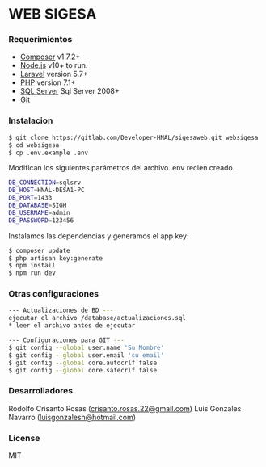 # WEB SIGESA

### Requerimientos

* [Composer](https://getcomposer.org/) v1.7.2+
* [Node.js](https://nodejs.org/) v10+ to run.
* [Laravel](https://laravel.com/) version 5.7+
* [PHP](http://php.net/) version 7.1+
* [SQL Server](https://www.microsoft.com/es-es/sql-server) Sql Server 2008+
* [Git](https://git-scm.com/)

### Instalacion
```sh
$ git clone https://gitlab.com/Developer-HNAL/sigesaweb.git websigesa
$ cd websigesa
$ cp .env.example .env
```

Modifican los siguientes parámetros del archivo .env recien creado.

```sh
DB_CONNECTION=sqlsrv
DB_HOST=HNAL-DESA1-PC
DB_PORT=1433
DB_DATABASE=SIGH
DB_USERNAME=admin
DB_PASSWORD=123456
```

Instalamos las dependencias y generamos el app key:
```sh
$ composer update
$ php artisan key:generate
$ npm install
$ npm run dev
```
### Otras configuraciones
```sh
--- Actualizaciones de BD ---
ejecutar el archivo /database/actualizaciones.sql
* leer el archivo antes de ejecutar

--- Configuraciones para GIT ---
$ git config --global user.name 'Su Nombre'
$ git config --global user.email 'su email'
$ git config --global core.autocrlf false
$ git config --global core.safecrlf false
```


### Desarrolladores

  Rodolfo Crisanto Rosas (crisanto.rosas.22@gmail.com)
  Luis Gonzales Navarro (luisgonzalesn@hotmail.com)
 

### License

MIT
